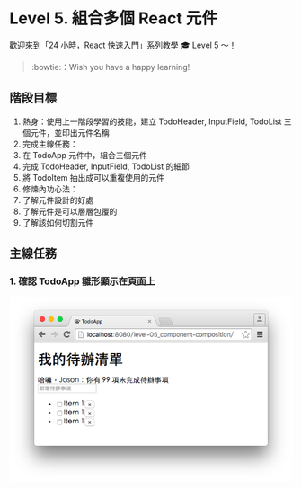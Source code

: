 # Level 5. 組合多個 React 元件

歡迎來到「24 小時，React 快速入門」系列教學 :mortar_board: Level 5 ～！
> :bowtie:：Wish you have a happy learning!


## 階段目標

1. 熱身：使用上一階段學習的技能，建立 TodoHeader, InputField, TodoList 三個元件，並印出元件名稱
2. 完成主線任務：
  1. 在 TodoApp 元件中，組合三個元件
  2. 完成 TodoHeader, InputField, TodoList 的細節
  3. 將 TodoItem 抽出成可以重複使用的元件
3. 修煉內功心法：
  1. 了解元件設計的好處
  2. 了解元件是可以層層包覆的
  3. 了解該如何切割元件


## 主線任務

### 1. 確認 TodoApp 雛形顯示在頁面上

![DEMO](../assets/level-05_demo.png)
